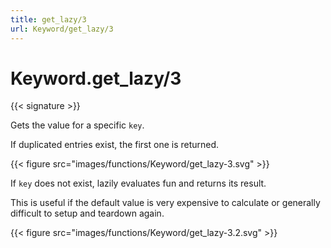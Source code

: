 ```yaml
---
title: get_lazy/3
url: Keyword/get_lazy/3
---
```


# Keyword.get_lazy/3

{{< signature >}}

Gets the value for a specific `key`.

If duplicated entries exist, the first one is returned.

{{< figure src="images/functions/Keyword/get_lazy-3.svg" >}}

If `key` does not exist, lazily evaluates fun and returns its result.

This is useful if the default value is very expensive to calculate or generally difficult to setup and teardown again.

{{< figure src="images/functions/Keyword/get_lazy-3.2.svg" >}}
